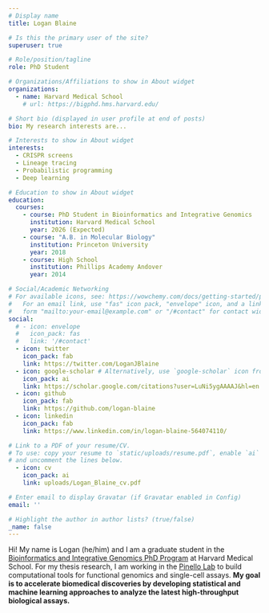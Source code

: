 ```yaml
---
# Display name
title: Logan Blaine

# Is this the primary user of the site?
superuser: true

# Role/position/tagline
role: PhD Student

# Organizations/Affiliations to show in About widget
organizations:
  - name: Harvard Medical School
    # url: https://bigphd.hms.harvard.edu/

# Short bio (displayed in user profile at end of posts)
bio: My research interests are...

# Interests to show in About widget
interests:
  - CRISPR screens 
  - Lineage tracing
  - Probabilistic programming 
  - Deep learning 

# Education to show in About widget
education:
  courses:
    - course: PhD Student in Bioinformatics and Integrative Genomics
      institution: Harvard Medical School
      year: 2026 (Expected)
    - course: "A.B. in Molecular Biology"
      institution: Princeton University
      year: 2018
    - course: High School
      institution: Phillips Academy Andover
      year: 2014

# Social/Academic Networking
# For available icons, see: https://wowchemy.com/docs/getting-started/page-builder/#icons
#   For an email link, use "fas" icon pack, "envelope" icon, and a link in the
#   form "mailto:your-email@example.com" or "/#contact" for contact widget.
social:
  # - icon: envelope
  #   icon_pack: fas
  #   link: '/#contact'
  - icon: twitter
    icon_pack: fab
    link: https://twitter.com/LoganJBlaine
  - icon: google-scholar # Alternatively, use `google-scholar` icon from `ai` icon pack
    icon_pack: ai
    link: https://scholar.google.com/citations?user=LuNi5ygAAAAJ&hl=en
  - icon: github
    icon_pack: fab
    link: https://github.com/logan-blaine
  - icon: linkedin
    icon_pack: fab
    link: https://www.linkedin.com/in/logan-blaine-564074110/

# Link to a PDF of your resume/CV.
# To use: copy your resume to `static/uploads/resume.pdf`, enable `ai` icons in `params.toml`,
# and uncomment the lines below.
  - icon: cv
    icon_pack: ai
    link: uploads/Logan_Blaine_cv.pdf

# Enter email to display Gravatar (if Gravatar enabled in Config)
email: ''

# Highlight the author in author lists? (true/false)
_name: false
---
```


Hi! My name is Logan (he/him) and I am a graduate student in the [Bioinformatics and Integrative Genomics PhD Program](https://bigphd.hms.harvard.edu/) at Harvard Medical School. For my thesis research, I am working in the [Pinello Lab](https://main.pinellolab.partners.org/) to build computational tools for functional genomics and single-cell assays. **My goal is to accelerate biomedical discoveries by developing statistical and machine learning approaches to analyze the latest high-throughput  biological assays.**



<!-- 
{{< icon name="download" pack="fas" >}} In the meantime, feel free to download my {{< staticref "uploads/Logan_Blaine_cv.pdf" "newtab" >}}CV{{< /staticref >}}. -->
